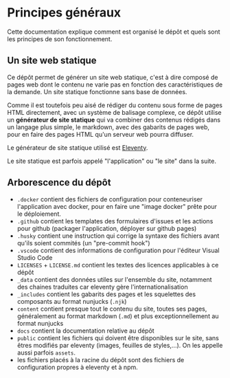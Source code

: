 # Principes généraux

Cette documentation explique comment est organisé le dépôt et quels sont les principes de son fonctionnement.

## Un site web statique

Ce dépôt permet de générer un site web statique, c'est à dire composé de pages web dont le contenu ne varie pas en fonction des caractéristiques de la demande. Un site statique fonctionne sans base de données.

Comme il est toutefois peu aisé de rédiger du contenu sous forme de pages HTML directement, avec un système de balisage complexe, ce dépôt utilise un **générateur de site statique** qui va combiner des contenus rédigés dans un langage plus simple, le markdown, avec des gabarits de pages web, pour en faire des pages HTML qu'un serveur web pourra diffuser.

Le générateur de site statique utilisé est [Eleventy](https://www.11ty.dev).

Le site statique est parfois appelé "l'application" ou "le site" dans la suite.

## Arborescence du dépôt

-   `.docker` contient des fichiers de configuration pour conteneuriser l'application avec docker, pour en faire une "image docker" prête pour le déploiement.
-   `.github` contient les templates des formulaires d'issues et les actions pour github (packager l'application, déployer sur github pages)
-   `.husky` contient une instruction qui corrige la syntaxe des fichiers avant qu'ils soient commités (un "pre-commit hook")
-   `.vscode` contient des informations de configuration pour l'éditeur Visual Studio Code
-   `LICENSES` + `LICENSE.md` contient les textes des licences applicables à ce dépôt
-   `_data` contient des données utiles sur l'ensemble du site, notamment des chaines traduites car eleventy gère l'internationalisation
-   `_includes` contient les gabarits des pages et les squelettes des composants au format nunjucks (`.njk`)
-   `content` contient presque tout le contenu du site, toutes ses pages, généralement au format markdown (`.md`) et plus exceptionnellement au format nunjucks
-   `docs` contient la documentation relative au dépôt
-   `public` contient les fichiers qui doivent être disponibles sur le site, sans êtres modifiés par eleventy (images, feuilles de styles,...). On les appelle aussi parfois `assets`.
-   les fichiers placés à la racine du dépôt sont des fichiers de configuration propres à eleventy et à npm.
